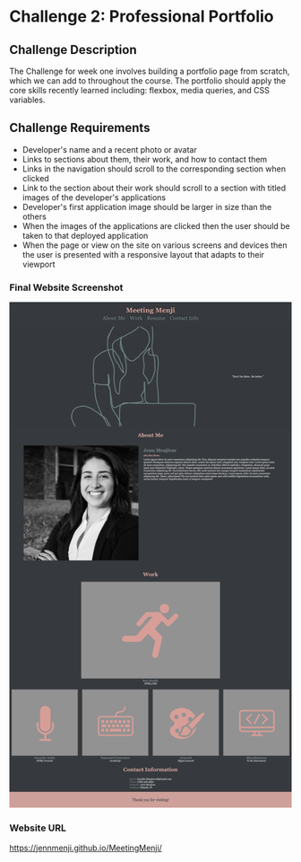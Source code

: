 # Challenge 2: Professional Portfolio

## Challenge Description
The Challenge for week one involves building a portfolio page from scratch, which we can add to throughout the course. The portfolio should apply the core skills recently learned including: flexbox, media queries, and CSS variables. 

## Challenge Requirements

* Developer's name and a recent photo or avatar
* Links to sections about them, their work, and how to contact them
* Links in the navigation should scroll to the corresponding section when clicked
* Link to the section about their work should scroll to a section with titled images of the developer's applications
* Developer's first application image should be larger in size than the others
* When the images of the applications are clicked then the user should be taken to that deployed application
* When the page or view on the site on various screens and devices then the user is presented with a responsive layout that adapts to their viewport

### Final Website Screenshot
![Website Screenshot](./assets/Images/screenshot.png)

### Website URL
https://jennmenji.github.io/MeetingMenji/